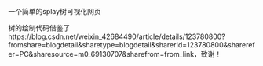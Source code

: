 一个简单的splay树可视化网页

树的绘制代码借鉴了https://blog.csdn.net/weixin_42684490/article/details/123780800?fromshare=blogdetail&sharetype=blogdetail&sharerId=123780800&sharerefer=PC&sharesource=m0_69130707&sharefrom=from_link，致谢！
